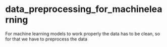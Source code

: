 # data_preprocessing_for_machinelearning
For machine learning models to work properly the data has to be clean, so for that we have to preprocess the data
